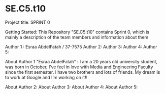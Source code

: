 # SE.C5.t10

Project title: SPRINT 0

Getting Started: This Repository "SE.C5.t10" contains Sprint 0, which is mainly a description of the team members and information about them


Author 1 : Esraa AbdelFatah / 37-7575 
Author 2: 
Author 3:
Author 4:
Author 5:

About Author 1 "Esraa AbdelFatah" :
I am a 20 years old university student, was born in October, I’ve feel in love with Media and Engineering Faculty since the first semester.
I have two brothers and lots of friends. My dream is to work at Google and I’m working on it!!


About Author 2:
About Author 3:
About Author 4:
About Author 5:

<STILL WORKING ON THE DESIGN>
